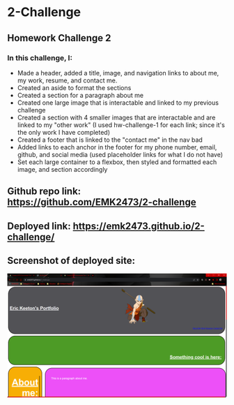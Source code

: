 # 2-Challenge
## Homework Challenge 2
### In this challenge, I:
- Made a header, added a title, image, and navigation links to about me, my work, resume, and contact me.
- Created an aside to format the sections
- Created a section for a paragraph about me
- Created one large image that is interactable and linked to my previous challenge 
- Created a section with 4 smaller images that are interactable and are linked to my "other work" (I used hw-challenge-1 for each link; since it's the only work I have completed)
- Created a footer that is linked to the "contact me" in the nav bad
- Added links to each anchor in the footer for my phone number, email, github, and social media (used placeholder links for what I do not have)
- Set each large container to a flexbox, then styled and formatted each image, and section accordingly

## Github repo link: https://github.com/EMK2473/2-challenge

## Deployed link: https://emk2473.github.io/2-challenge/

## Screenshot of deployed site:
![Alt text](./assets/images/screenshot.png)
